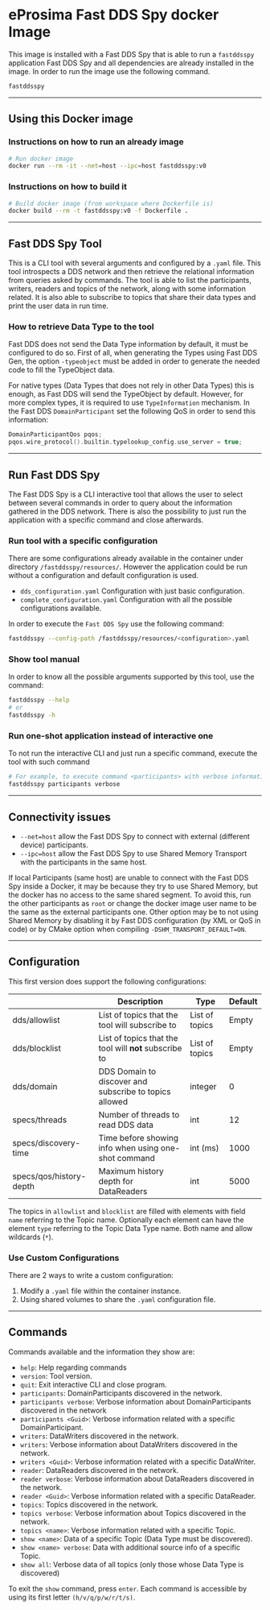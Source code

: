 # eProsima Fast DDS Spy docker Image

This image is installed with a Fast DDS Spy that is able to run a `fastddsspy` application
Fast DDS Spy and all dependencies are already installed in the image.
In order to run the image use the following command.

```bash
fastddsspy
```

---

## Using this Docker image

### Instructions on how to run an already image

```sh
# Run docker image
docker run --rm -it --net=host --ipc=host fastddsspy:v0
```

### Instructions on how to build it

```sh
# Build docker image (from workspace where Dockerfile is)
docker build --rm -t fastddsspy:v0 -f Dockerfile .
```

---

## Fast DDS Spy Tool

This is a CLI tool with several arguments and configured by a `.yaml` file.
This tool introspects a DDS network and then retrieve the relational information from queries asked by commands.
The tool is able to list the participants, writers, readers and topics of the network, along with some information related.
It is also able to subscribe to topics that share their data types and print the user data in run time.

### How to retrieve Data Type to the tool

Fast DDS does not send the Data Type information by default, it must be configured to do so.
First of all, when generating the Types using Fast DDS Gen, the option `-typeobject` must be added in order to generate the needed code to fill the TypeObject data.

For native types (Data Types that does not rely in other Data Types) this is enough, as Fast DDS will send the TypeObject by default.
However, for more complex types, it is required to use `TypeInformation` mechanism.
In the Fast DDS `DomainParticipant` set the following QoS in order to send this information:

```cpp
DomainParticipantQos pqos;
pqos.wire_protocol().builtin.typelookup_config.use_server = true;
```

---

## Run Fast DDS Spy

The Fast DDS Spy is a CLI interactive tool that allows the user to select between several commands in
order to query about the information gathered in the DDS network.
There is also the possibility to just run the application with a specific command and close afterwards.

### Run tool with a specific configuration

There are some configurations already available in the container under directory `/fastddsspy/resources/`.
However the application could be run without a configuration and default configuration is used.

- `dds_configuration.yaml` Configuration with just basic configuration.
- `complete_configuration.yaml` Configuration with all the possible configurations available.


In order to execute the `Fast DDS Spy` use the following command:

```bash
fastddsspy --config-path /fastddsspy/resources/<configuration>.yaml
```

### Show tool manual

In order to know all the possible arguments supported by this tool, use the command:

```bash
fastddsspy --help
# or
fastddsspy -h
```

### Run one-shot application instead of interactive one

To not run the interactive CLI and just run a specific command, execute the tool with such command

```bash
# For example, to execute command <participants> with verbose information
fastddsspy participants verbose
```

---

## Connectivity issues

- `--net=host` allow the Fast DDS Spy to connect with external (different device) participants.
- `--ipc=host` allow the Fast DDS Spy to use Shared Memory Transport with the participants in the same host.

If local Participants (same host) are unable to connect with the Fast DDS Spy inside a Docker, it may be because they try to use Shared Memory, but the docker has no access to the same shared segment.
To avoid this, run the other participants as `root` or change the docker image user name to be the same as the external participants one.
Other option may be to not using Shared Memory by disabling it by Fast DDS configuration (by XML or QoS in code) or by CMake option when compiling `-DSHM_TRANSPORT_DEFAULT=ON`.

---

## Configuration

This first version does support the following configurations:

|                         | Description                                                 | Type           | Default   |
|-------------------------|-------------------------------------------------------------|----------------|-----------|
| dds/allowlist           | List of topics that the tool will subscribe to              | List of topics | Empty     |
| dds/blocklist           | List of topics that the tool will **not** subscribe to      | List of topics | Empty     |
| dds/domain              | DDS Domain to discover and subscribe to topics allowed      | integer        | 0         |
| specs/threads           | Number of threads to read DDS data                          | int            | 12        |
| specs/discovery-time    | Time before showing info when using one-shot command        | int (ms)       | 1000      |
| specs/qos/history-depth | Maximum history depth for DataReaders                       | int            | 5000      |

The topics in `allowlist` and `blocklist` are filled with elements with field `name` referring to the Topic name.
Optionally each element can have the element `type` referring to the Topic Data Type name.
Both name and allow wildcards (`*`).

### Use Custom Configurations

There are 2 ways to write a custom configuration:

1. Modify a `.yaml` file within the container instance.
2. Using shared volumes to share the `.yaml` configuration file.

---

## Commands

Commands available and the information they show are:

- `help`: Help regarding commands
- `version`: Tool version.
- `quit`: Exit interactive CLI and close program.
- `participants`: DomainParticipants discovered in the network.
- `participants verbose`: Verbose information about DomainParticipants discovered in the network
- `participants <Guid>`: Verbose information related with a specific DomainParticipant.
- `writers`: DataWriters discovered in the network.
- `writers`: Verbose information about DataWriters discovered in the network.
- `writers <Guid>`: Verbose information related with a specific DataWriter.
- `reader`: DataReaders discovered in the network.
- `reader verbose`: Verbose information about DataReaders discovered in the network.
- `reader <Guid>`: Verbose information related with a specific DataReader.
- `topics`: Topics discovered in the network.
- `topics verbose`: Verbose information about Topics discovered in the network.
- `topics <name>`: Verbose information related with a specific Topic.
- `show <name>`: Data of a specific Topic (Data Type must be discovered).
- `show <name> verbose`: Data with additional source info of a specific Topic.
- `show all`: Verbose data of all topics (only those whose Data Type is discovered)

To exit the `show` command, press `enter`.
Each command is accessible by using its first letter `(h/v/q/p/w/r/t/s)`.

